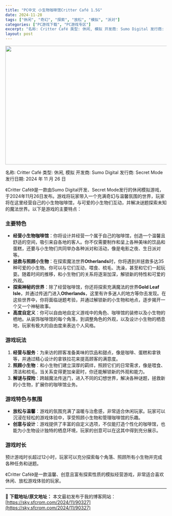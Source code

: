```yaml
---
title: "PC中文 小生物咖啡馆Critter Café 1.5G"
date: 2024-11-28
tags: ["休闲", "奇幻", "探索", "放松", "模拟", "派对"]
categories: ["PC游戏下载", "PC游戏专区"]
excerpt: "名称: Critter Café 类型: 休闲, 模拟 开发商: Sumo Digital 发行商: Secret Mode 发行日期: 2024 年 11 月 26 日 《Critter Café》是一款由Sumo Digital开发、Secret Mode发行的休闲模拟游戏，于2024年11月2&hellip;"
layout: post
---
```


<img class="aligncenter size-full wp-image-90330" src="https://sky.sfcrom.com/wp-content/uploads/2024/11/2024112802131516.webp" alt="" width="660" height="370" />

名称: Critter Café
类型: 休闲, 模拟
开发商: Sumo Digital
发行商: Secret Mode
发行日期: 2024 年 11 月 26 日

《Critter Café》是一款由Sumo Digital开发、Secret Mode发行的休闲模拟游戏，于2024年11月26日发布。游戏将玩家带入一个充满奇幻与温馨氛围的世界，玩家将在这里经营自己的小生物咖啡馆，与可爱的小生物们互动，并解决谜题探索未知的魔法世界。以下是游戏的主要特点：
<h3>主要特色</h3>
<ul>
 	<li><strong>经营小生物咖啡馆</strong>：你将设计并经营一个属于自己的咖啡馆，创造一个温馨且舒适的空间，吸引来自各地的客人。你不仅需要制作和呈上各种美味的饮品和蛋糕，还要与小生物们共同举办各种派对和活动，像是电影之夜、生日派对等。</li>
 	<li><strong>拯救与照顾小生物</strong>：在探索魔法世界<strong>Otherlands</strong>时，你将遇到并拯救多达35种可爱的小生物。你可以与它们互动，喂食、梳毛、洗澡，甚至和它们一起玩耍。随着时间的推移，和小生物们的关系将逐渐加深，解锁新的特性和可爱的外观。</li>
 	<li><strong>探索神秘的世界</strong>：除了经营咖啡馆，你还将探索充满魔法的世界<strong>Gold Leaf Isle</strong>，并通过传送门进入<strong>Otherlands</strong>，这里有许多迷人的地方等你去发现。在这些世界中，你将面临谜题考验，并通过解锁新的小生物和地点，逐步揭开一个又一个神秘故事。</li>
 	<li><strong>高度自定义</strong>：你可以自由地自定义游戏中的角色、咖啡馆的装修以及小生物的栖地。从装饰咖啡馆的每个角落，到调整角色的外观，以及设计小生物的栖息地，玩家有极大的自由度来表达个人风格。</li>
</ul>
<h3>游戏玩法</h3>
<ol>
 	<li><strong>经营与服务</strong>：为来访的顾客准备美味的饮品和甜点，像是咖啡、蛋糕和拿铁等，并通过精心设计的拿铁拉花来提高顾客的满意度。</li>
 	<li><strong>照顾小生物</strong>：和小生物们建立深厚的羁绊，照顾它们的日常需求，像是喂食、清洁和梳毛。当关系变得更加亲密时，你还能解锁新的外观和能力。</li>
 	<li><strong>解谜与探险</strong>：跨越魔法传送门，进入不同的幻想世界，解决各种谜题，拯救新的小生物，扩展你的咖啡馆业务。</li>
</ol>
<h3>游戏特色与氛围</h3>
<ul>
 	<li><strong>放松与温馨</strong>：游戏的氛围充满了温暖与治愈感，非常适合休闲玩家。玩家可以沉浸在轻松的游戏体验中，享受照顾小生物和管理咖啡馆的乐趣。</li>
 	<li><strong>创意与设计</strong>：游戏提供了丰富的自定义选项，不仅能打造个性化的咖啡馆，也能为小生物设计独特的栖息环境，玩家的创意可以在这其中得到充分展示。</li>
</ul>
<h3>游戏时长</h3>
预计游戏时长超过12小时，玩家可以充分探索每个角落、照顾所有小生物并完成各种任务和谜题。

《Critter Café》是一款温馨、创意且富有探索性质的模拟经营游戏，非常适合喜欢休闲、放松游戏体验的玩家。

---
📖 **下载地址/原文地址：** 本文最初发布于我的博客网站：[https://sky.sfcrom.com/2024/11/90327](https://sky.sfcrom.com/2024/11/90327)
